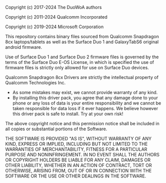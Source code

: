 Copyright (c) 2017-2024 The DuoWoA authors

Copyright (c) 2011-2024 Qualcomm Incorporated

Copyright (c) 2019-2024 Microsoft Corporation


This repository contains binary files sourced from Qualcomm Snapdragon 8cx laptops/tablets as well as the Surface Duo 1 and GalaxyTabS6 original android firmware.


Use of Surface Duo 1 and Surface Duo 2 firmware files is governed by the terms
of the Surface Duo E-OS License, in which is specified the use of firmware files
is strictly only allowed for use on Surface Duo devices.


Qualcomm Snapdragon 8cx Drivers are strictly the intellectual property of
Qualcomm Technologies Inc.


- As some mistakes may exist, we cannot provide warranty of any kind.
- By installing this driver pack, you agree that any damage done to your
phone or any loss of data is your entire responsibility and we cannot be
taken responsible for data loss if it ever happens. We believe however
this driver pack is safe to install. Try at your own risk!


The above copyright notice and this permission notice shall be included in all
copies or substantial portions of the Software.


THE SOFTWARE IS PROVIDED "AS IS", WITHOUT WARRANTY OF ANY KIND, EXPRESS OR
IMPLIED, INCLUDING BUT NOT LIMITED TO THE WARRANTIES OF MERCHANTABILITY,
FITNESS FOR A PARTICULAR PURPOSE AND NONINFRINGEMENT. IN NO EVENT SHALL THE
AUTHORS OR COPYRIGHT HOLDERS BE LIABLE FOR ANY CLAIM, DAMAGES OR OTHER
LIABILITY, WHETHER IN AN ACTION OF CONTRACT, TORT OR OTHERWISE, ARISING FROM,
OUT OF OR IN CONNECTION WITH THE SOFTWARE OR THE USE OR OTHER DEALINGS IN THE
SOFTWARE.
